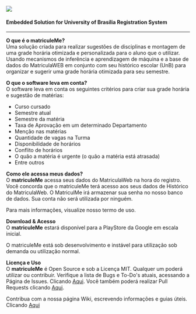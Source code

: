 ![](https://github.com/sant0ro/matriculeMe/raw/master/Logomakr_6ZICy2.png)
#### Embedded Solution for University of Brasília Registration System
-------------------------------------

<b>O que é o matriculeMe?</b><br>
Uma solução criada para realizar sugestões de disciplinas e montagem de uma grade horária otimizada e personalizada para o aluno que o utilizar. Usando mecanismos de inferência e aprendizagem de máquina e a base de dados do MatriculaWEB em conjunto com seu histórico escolar (UnB) para organizar e sugerir uma grade horária otimizada para seu semestre.

<b>O que o software leva em conta?</b><br>
O software leva em conta os seguintes critérios para criar sua grade horária e sugestão de matérias:

* Curso cursado
* Semestre atual
* Semestre da matéria
* Taxa de Aprovação em um determinado Departamento
* Menção nas matérias
* Quantidade de vagas na Turma
* Disponibilidade de horários
* Conflito de horários
* O quão a matéria é urgente (o quão a matéria está atrasada)
* Entre outros

<b>Como ele acessa meus dados?</b><br>
O **matriculeMe** acessa seus dados do MatriculaWeb na hora do registro. Você concorda que o matriculeMe terá acesso aos seus dados de Histórico do MatriculaWeb. O MatriculMe irá armazenar sua senha no nosso banco de dados. Sua conta não será utilizada por ninguém.

Para mais informações, visualize nosso termo de uso.

<b>Download & Acesso</b><br>
O **matriculeMe** estará disponível para a PlayStore da Google em escala inicial.

O matriculeMe está sob desenvolvimento e instável para utilização sob demanda ou utilização normal.

<b>Licença e Uso</b><br>
O **matriculeMe** é Open Source e sob a Licença MIT. Qualquer um poderá utilizar ou contribuir. Verifique a lista de Bugs e To-Do's atuais, acessando a Página de Issues. Clicando [Aqui](https://github.com/sant0ro/matriculeMe/issues). Você também poderá realizar Pull Requests clicando [Aqui](https://github.com/sant0ro/matriculeMe/pulls).

Contribua com a nossa página Wiki, escrevendo informações e guias úteis. Clicando [Aqui](https://github.com/sant0ro/matriculeMe/wiki)

